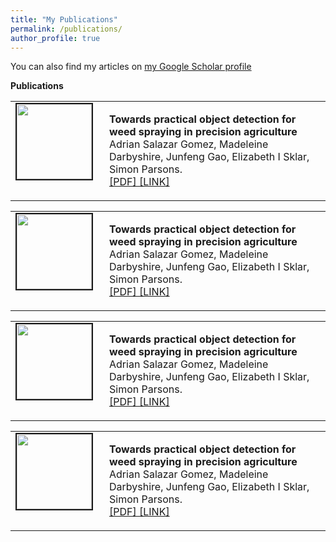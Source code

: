 ```yaml
---
title: "My Publications"
permalink: /publications/
author_profile: true
---
```


You can also find my articles on <a href="https://scholar.google.com/citations?user=xC3keU4AAAAJ&hl=en"> my Google Scholar profile </a> <br>

<strong>Publications</strong> <br>

<table >
<tbody>
<tr> <td style="width:120px; height=120px; vertical-align: top;"> <img style="float: left; margin-right: 10px " src="https://adrianxsalazar.github.io/images/5g_spraying-adrian-salazar-gomez-website.png" width="120px" height="120px" border="2px solid #bbb"> </td>
<td style= "height=120px; vertical-align: top;"> <p>
<strong> Towards practical object detection for weed spraying in precision agriculture </strong> <br>
Adrian  Salazar  Gomez, Madeleine Darbyshire, Junfeng Gao, Elizabeth I Sklar, Simon Parsons. <br>
<a href="https://arxiv.org/pdf/2109.11048.pdf"> [PDF] </a> <a href=" https://github.com/LAR/lincolnbeet_dataset"> [LINK] </a> </p> </td>
</tr>
</tbody>
</table>

<table >
<tbody>
<tr> <td style="width:120px; height=120px; vertical-align: top;"> <img style="float: left; margin-right: 10px " src="https://adrianxsalazar.github.io/images/5g_spraying-adrian-salazar-gomez-website.png" width="120px" height="120px" border="2px solid #bbb"> </td>
<td style= "height=120px; vertical-align: top;"> <p>
<strong> Towards practical object detection for weed spraying in precision agriculture </strong> <br>
Adrian  Salazar  Gomez, Madeleine Darbyshire, Junfeng Gao, Elizabeth I Sklar, Simon Parsons. <br>
<a href="https://arxiv.org/pdf/2109.11048.pdf"> [PDF] </a> <a href=" https://github.com/LAR/lincolnbeet_dataset"> [LINK] </a> </p> </td>
</tr>
</tbody>
</table>

<table >
<tbody>
<tr> <td style="width:120px; height=120px; vertical-align: top;"> <img style="float: left; margin-right: 10px " src="https://adrianxsalazar.github.io/images/5g_spraying-adrian-salazar-gomez-website.png" width="120px" height="120px" border="2px solid #bbb"> </td>
<td style= "height=120px; vertical-align: top;"> <p>
<strong> Towards practical object detection for weed spraying in precision agriculture </strong> <br>
Adrian  Salazar  Gomez, Madeleine Darbyshire, Junfeng Gao, Elizabeth I Sklar, Simon Parsons. <br>
<a href="https://arxiv.org/pdf/2109.11048.pdf"> [PDF] </a> <a href=" https://github.com/LAR/lincolnbeet_dataset"> [LINK] </a> </p> </td>
</tr>
</tbody>
</table>

<table >
<tbody>
<tr> <td style="width:120px; height=120px; vertical-align: top;"> <img style="float: left; margin-right: 10px " src="https://adrianxsalazar.github.io/images/5g_spraying-adrian-salazar-gomez-website.png" width="120px" height="120px" border="2px solid #bbb"> </td>
<td style= "height=120px; vertical-align: top;"> <p>
<strong> Towards practical object detection for weed spraying in precision agriculture </strong> <br>
Adrian  Salazar  Gomez, Madeleine Darbyshire, Junfeng Gao, Elizabeth I Sklar, Simon Parsons. <br>
<a href="https://arxiv.org/pdf/2109.11048.pdf"> [PDF] </a> <a href=" https://github.com/LAR/lincolnbeet_dataset"> [LINK] </a> </p> </td>
</tr>
</tbody>
</table>